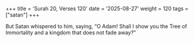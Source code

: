 +++
title = 'Surah 20, Verses 120'
date = '2025-08-27'
weight = 120
tags = ["satan"]
+++

But Satan whispered to him, saying, “O Adam! Shall I show you the Tree of Immortality and a kingdom that does not fade away?”